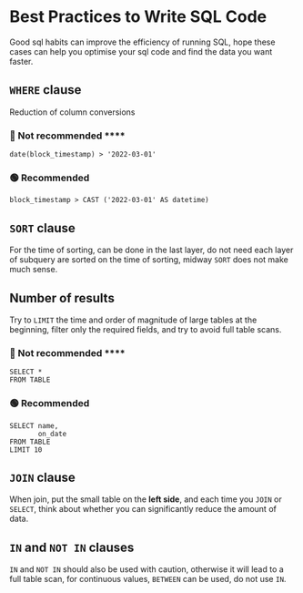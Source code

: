# Best Practices to Write SQL Code

Good sql habits can improve the efficiency of running SQL, hope these cases can help you optimise your sql code and find the data you want faster.

## `WHERE` clause

Reduction of column conversions

### 🔴 Not recommended ****&#x20;

```
date(block_timestamp) > '2022-03-01'
```

### 🟢 Recommended&#x20;

```
block_timestamp > CAST ('2022-03-01' AS datetime)
```

## `SORT` clause

For the time of sorting, can be done in the last layer, do not need each layer of subquery are sorted on the time of sorting, midway `SORT` does not make much sense.

## Number of results

Try to `LIMIT` the time and order of magnitude of large tables at the beginning, filter only the required fields, and try to avoid full table scans.

### 🔴 Not recommended ****&#x20;

```
SELECT *
FROM TABLE
```

### 🟢 Recommended&#x20;

```
SELECT name,
       on_date
FROM TABLE
LIMIT 10
```

## `JOIN` clause

When join, put the small table on the **left side**, and each time you `JOIN` or `SELECT`, think about whether you can significantly reduce the amount of data.

## `IN` and `NOT IN` clauses

`IN` and `NOT IN` should also be used with caution, otherwise it will lead to a full table scan, for continuous values, `BETWEEN` can be used, do not use `IN`.

